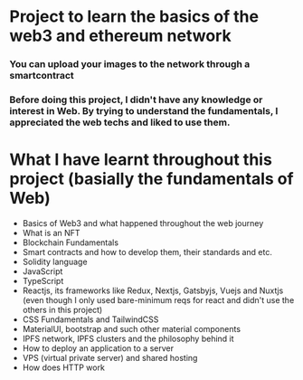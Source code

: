 # Project to learn the basics of the web3 and ethereum network
### You can upload your images to the network through a smartcontract


### Before doing this project, I didn't have any knowledge or interest in Web. By trying to understand the fundamentals, I appreciated the web techs and liked to use them.
# What I have learnt throughout this project (basially the fundamentals of Web)
- Basics of Web3 and what happened throughout the web journey
- What is an NFT
- Blockchain Fundamentals
- Smart contracts and how to develop them, their standards and etc.
- Solidity language
- JavaScript
- TypeScript
- Reactjs, its frameworks like Redux, Nextjs, Gatsbyjs, Vuejs and Nuxtjs (even though I only used bare-minimum reqs for react and didn't use the others in this project)
- CSS Fundamentals and TailwindCSS 
- MaterialUI, bootstrap and such other material components
- IPFS network, IPFS clusters and the philosophy behind it
- How to deploy an application to a server
- VPS (virtual private server) and shared hosting
- How does HTTP work

